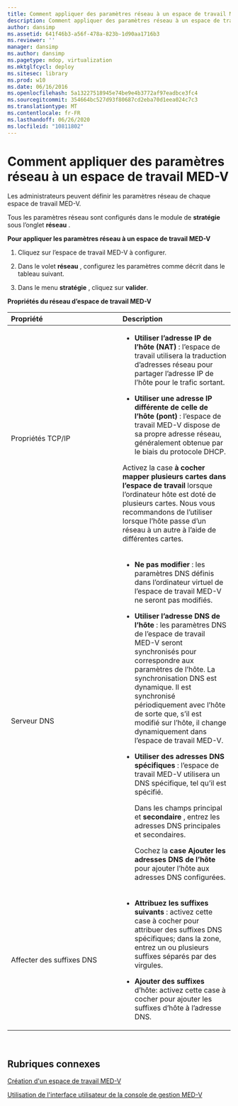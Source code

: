 ```yaml
---
title: Comment appliquer des paramètres réseau à un espace de travail MED-V
description: Comment appliquer des paramètres réseau à un espace de travail MED-V
author: dansimp
ms.assetid: 641f46b3-a56f-478a-823b-1d90aa1716b3
ms.reviewer: ''
manager: dansimp
ms.author: dansimp
ms.pagetype: mdop, virtualization
ms.mktglfcycl: deploy
ms.sitesec: library
ms.prod: w10
ms.date: 06/16/2016
ms.openlocfilehash: 5a13227518945e74be9e4b3772af97eadbce3fc4
ms.sourcegitcommit: 354664bc527d93f80687cd2eba70d1eea024c7c3
ms.translationtype: MT
ms.contentlocale: fr-FR
ms.lasthandoff: 06/26/2020
ms.locfileid: "10811802"
---
```

# Comment appliquer des paramètres réseau à un espace de travail MED-V


Les administrateurs peuvent définir les paramètres réseau de chaque espace de travail MED-V.

Tous les paramètres réseau sont configurés dans le module de **stratégie** sous l’onglet **réseau** .

**Pour appliquer les paramètres réseau à un espace de travail MED-V**

1.  Cliquez sur l’espace de travail MED-V à configurer.

2.  Dans le volet **réseau** , configurez les paramètres comme décrit dans le tableau suivant.

3.  Dans le menu **stratégie** , cliquez sur **valider**.

**Propriétés du réseau d’espace de travail MED-V**

<table>
<colgroup>
<col width="50%" />
<col width="50%" />
</colgroup>
<thead>
<tr class="header">
<th align="left">Propriété</th>
<th align="left">Description</th>
</tr>
</thead>
<tbody>
<tr class="odd">
<td align="left"><p>Propriétés TCP/IP</p></td>
<td align="left"><ul>
<li><p><strong>Utiliser l’adresse IP de l’hôte (NAT) </strong> : l’espace de travail utilisera la traduction d’adresses réseau pour partager l’adresse IP de l’hôte pour le trafic sortant.</p></li>
<li><p><strong>Utiliser une adresse IP différente de celle de l’hôte (pont) </strong> : l’espace de travail MED-V dispose de sa propre adresse réseau, généralement obtenue par le biais du protocole DHCP.</p></li>
</ul>
<p>Activez la case <strong> à cocher mapper plusieurs cartes dans l’espace de travail </strong> lorsque l’ordinateur hôte est doté de plusieurs cartes. Nous vous recommandons de l’utiliser lorsque l’hôte passe d’un réseau à un autre à l’aide de différentes cartes.</p></td>
</tr>
<tr class="even">
<td align="left"><p>Serveur DNS</p></td>
<td align="left"><ul>
<li><p><strong>Ne pas modifier </strong> : les paramètres DNS définis dans l’ordinateur virtuel de l’espace de travail MED-V ne seront pas modifiés.</p></li>
<li><p><strong>Utiliser l’adresse DNS de l’hôte </strong> : les paramètres DNS de l’espace de travail MED-V seront synchronisés pour correspondre aux paramètres de l’hôte. La synchronisation DNS est dynamique. Il est synchronisé périodiquement avec l’hôte de sorte que, s’il est modifié sur l’hôte, il change dynamiquement dans l’espace de travail MED-V.</p></li>
<li><p><strong>Utiliser des adresses DNS spécifiques </strong> : l’espace de travail MED-V utilisera un DNS spécifique, tel qu’il est spécifié.</p>
<p>Dans les <strong> </strong> champs principal et <strong> secondaire </strong> , entrez les adresses DNS principales et secondaires.</p>
<p>Cochez la <strong> case Ajouter les adresses DNS de l’hôte </strong> pour ajouter l’hôte aux adresses DNS configurées.</p></li>
</ul></td>
</tr>
<tr class="odd">
<td align="left"><p>Affecter des suffixes DNS</p></td>
<td align="left"><ul>
<li><p><strong>Attribuez les suffixes suivants </strong> : activez cette case à cocher pour attribuer des suffixes DNS spécifiques; dans la zone, entrez un ou plusieurs suffixes séparés par des virgules.</p></li>
<li><p><strong>Ajouter des suffixes </strong> d’hôte: activez cette case à cocher pour ajouter les suffixes d’hôte à l’adresse DNS.</p></li>
</ul></td>
</tr>
</tbody>
</table>

 

## Rubriques connexes


[Création d'un espace de travail MED-V](creating-a-med-v-workspacemedv-10-sp1.md)

[Utilisation de l'interface utilisateur de la console de gestion MED-V](using-the-med-v-management-console-user-interface.md)

 

 





